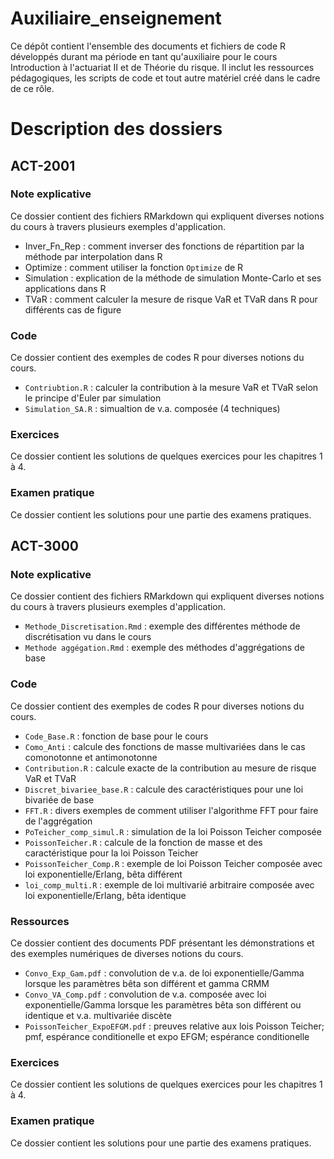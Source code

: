 # Auxiliaire_enseignement
Ce dépôt contient l'ensemble des documents et fichiers de code R développés durant ma période en tant qu'auxiliaire pour le cours Introduction à l'actuariat II et de Théorie du risque. Il inclut les ressources pédagogiques, les scripts de code et tout autre matériel créé dans le cadre de ce rôle.

# Description des dossiers

## ACT-2001

### Note explicative
Ce dossier contient des fichiers RMarkdown qui expliquent diverses notions du cours à travers plusieurs exemples d'application.
- Inver_Fn_Rep : comment inverser des fonctions de répartition par la méthode par interpolation dans R
- Optimize : comment utiliser la fonction `Optimize` de R
- Simulation : explication de la méthode de simulation Monte-Carlo et ses applications dans R
- TVaR : comment calculer la mesure de risque VaR et TVaR dans R pour différents cas de figure

### Code

Ce dossier contient des exemples de codes R pour diverses notions du cours.
- `Contriubtion.R` : calculer la contribution à la mesure VaR et TVaR selon le principe d'Euler par simulation
- `Simulation_SA.R` : simualtion de v.a. composée (4 techniques)


### Exercices 
Ce dossier contient les solutions de quelques exercices pour les chapitres 1 à 4.

### Examen pratique
Ce dossier contient les solutions pour une partie des examens pratiques.

## ACT-3000

### Note explicative
Ce dossier contient des fichiers RMarkdown qui expliquent diverses notions du cours à travers plusieurs exemples d'application.
- `Methode_Discretisation.Rmd` : exemple des différentes méthode de discrétisation vu dans le cours
- `Methode aggégation.Rmd` : exemple des méthodes d'aggrégations de base

### Code

Ce dossier contient des exemples de codes R pour diverses notions du cours.
- `Code_Base.R` : fonction de base pour le cours
- `Como_Anti` : calcule des fonctions de masse multivariées dans le cas comonotonne et antimonotonne
- `Contribution.R` : calcule exacte de la contribution au mesure de risque VaR et TVaR
- `Discret_bivariee_base.R` : calcule des caractéristiques pour une loi bivariée de base
- `FFT.R` : divers exemples de comment utiliser l'algorithme FFT pour faire de l'aggrégation
- `PoTeicher_comp_simul.R` : simulation de la loi Poisson Teicher composée
- `PoissonTeicher.R` : calcule de la fonction de masse et des caractéristique pour la loi Poisson Teicher
- `PoissonTeicher_Comp.R` : exemple de loi Poisson Teicher composée avec loi exponentielle/Erlang, bêta différent
- `loi_comp_multi.R` : exemple de loi multivarié arbitraire composée avec loi exponentielle/Erlang, bêta identique

### Ressources

Ce dossier contient des documents PDF présentant les démonstrations et des exemples numériques de diverses notions du cours.

- `Convo_Exp_Gam.pdf` : convolution de v.a. de loi exponentielle/Gamma lorsque les paramètres bêta son différent et gamma CRMM
- `Convo_VA_Comp.pdf` : convolution de v.a. composée avec loi exponentielle/Gamma lorsque les paramètres bêta son différent ou identique et v.a. multivariée discète
- `PoissonTeicher_ExpoEFGM.pdf` : preuves relative aux lois Poisson Teicher; pmf, espérance conditionelle et expo EFGM; espérance conditionelle


### Exercices 
Ce dossier contient les solutions de quelques exercices pour les chapitres 1 à 4.

### Examen pratique
Ce dossier contient les solutions pour une partie des examens pratiques.

